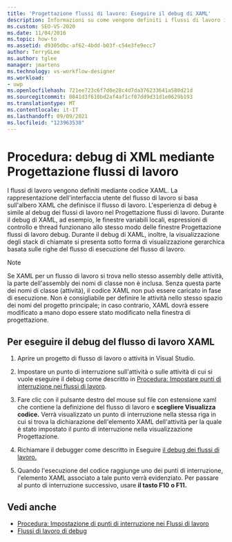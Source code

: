 ```yaml
---
title: 'Progettazione flussi di lavoro: Eseguire il debug di XAML'
description: Informazioni su come vengono definiti i flussi di lavoro in termini di XAML e su come eseguire il debug di XAML con il Progettazione flussi di lavoro.
ms.custom: SEO-VS-2020
ms.date: 11/04/2016
ms.topic: how-to
ms.assetid: d9305dbc-af62-4bdd-b03f-c54e3fe9ecc7
author: TerryGLee
ms.author: tglee
manager: jmartens
ms.technology: vs-workflow-designer
ms.workload:
- uwp
ms.openlocfilehash: 721ee723c6f7d0e28c4d7da376233641a580d21d
ms.sourcegitcommit: 0841d3f610bd2af4af1cf07dd9d31d1e0629b193
ms.translationtype: MT
ms.contentlocale: it-IT
ms.lasthandoff: 09/09/2021
ms.locfileid: "123963538"
---
```

# <a name="how-to-debug-xaml-with-the-workflow-designer"></a>Procedura: debug di XML mediante Progettazione flussi di lavoro

I flussi di lavoro vengono definiti mediante codice XAML. La rappresentazione dell'interfaccia utente del flusso di lavoro si basa sull'albero XAML che definisce il flusso di lavoro. L'esperienza di debug è simile al debug dei flussi di lavoro nel Progettazione flussi di lavoro. Durante il debug di XAML, ad esempio, le finestre variabili locali, espressioni di controllo e thread funzionano allo stesso modo delle finestre Progettazione flussi di lavoro debug. Durante il debug di XAML, inoltre, la visualizzazione degli stack di chiamate si presenta sotto forma di visualizzazione gerarchica basata sulle righe del flusso di esecuzione del flusso di lavoro.

> [!NOTE]
> Se XAML per un flusso di lavoro si trova nello stesso assembly delle attività, la parte dell'assembly dei nomi di classe non è inclusa. Senza questa parte dei nomi di classe (attività), il codice XAML non può essere caricato in fase di esecuzione. Non è consigliabile per definire le attività nello stesso spazio dei nomi del progetto principale; in caso contrario, XAML dovrà essere modificato a mano dopo essere stato modificato nella finestra di progettazione.

## <a name="to-debug-workflow-xaml"></a>Per eseguire il debug del flusso di lavoro XAML

1. Aprire un progetto di flusso di lavoro o attività in Visual Studio.

2. Impostare un punto di interruzione sull'attività o sulle attività di cui si vuole eseguire il debug come descritto in [Procedura: Impostare punti di interruzione nei flussi di lavoro](../workflow-designer/how-to-set-breakpoints-in-workflows.md).

3. Fare clic con il pulsante destro del mouse sul file con estensione xaml che contiene la definizione del flusso di lavoro e **scegliere Visualizza codice.** Verrà visualizzato un punto di interruzione nella stessa riga in cui si trova la dichiarazione dell'elemento XAML dell'attività per la quale è stato impostato il punto di interruzione nella visualizzazione Progettazione.

4. Richiamare il debugger come descritto in Eseguire [il debug dei flussi di lavoro.](debugging-workflows-with-the-workflow-designer.md)

5. Quando l'esecuzione del codice raggiunge uno dei punti di interruzione, l'elemento XAML associato a tale punto verrà evidenziato. Per passare al punto di interruzione successivo, usare **il tasto F10** **o F11.**

## <a name="see-also"></a>Vedi anche

- [Procedura: Impostazione di punti di interruzione nei Flussi di lavoro](../workflow-designer/how-to-set-breakpoints-in-workflows.md)
- [Flussi di lavoro di debug](debugging-workflows-with-the-workflow-designer.md)
